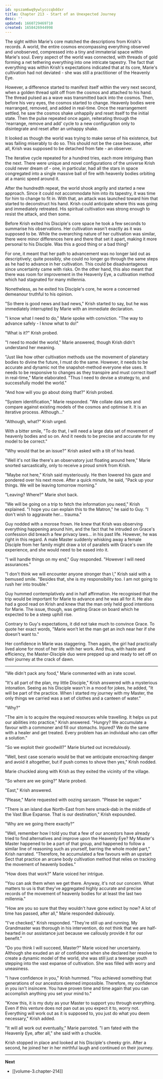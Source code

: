 ```yaml
---
id: npszam6wq9ywlycccqbddxr
title: Chapter 213 - Start of an Unexpected Journey
desc: ''
updated: 1660729469710
created: 1658426944998
---
```


The sight within Marie's core matched the descriptions from Krish's records. A world, the entire cosmos encompassing everything observed and unobserved, compressed into a tiny and immaterial space within Marie's soul. Every aspect of the world was connected, with threads of gold forming a net tethering everything into one intricate tapestry. The fact that everything was within Krish's expectations indicated that at its core, Marie's cultivation had not deviated - she was still a practitioner of the Heavenly Eye.

However, a difference started to manifest itself within the very next second, when a golden thread split off from the cosmos and attached to his hand. The thread pulsed as a wave was transmitted back into the cosmos. Then, before his very eyes, the cosmos started to change. Heavenly bodies were rearranged, removed, and added in real-time. Once the rearrangement settled, he saw the cosmos shake unhappily and reset itself to the initial state. Then the pulse repeated once again, reiterating through the 'rearrange, remove and add' cycle to a new configuration only to disintegrate and reset after an unhappy shake.

It looked as though the world was trying to make sense of his existence, but was failing miserably to do so. This should not be the case because, after all, Krish was supposed to be detached from fate - an observer.

The iterative cycle repeated for a hundred tries, each more intriguing than the next. There were unique and novel configurations of the universe Krish could never dream of - one, in particular, had all the stars in space congregated into a single massive ball of fire with heavenly bodies orbiting at a manic speed around it.

After the hundredth repeat, the world shook angrily and started a new approach. Since it could not accommodate him into its tapestry, it was time for him to change to fit in. With that, an attack was launched toward him that started to deconstruct his hand. Krish could anticipate where this was going and immediately retreated. His spiritual cultivation was strong enough to resist the attack, and then some.

Before Krish exited his Disciple's core space he took a few seconds to summarise his observations. Her cultivation wasn't exactly as it was supposed to be. While the overarching nature of her cultivation was similar, there were minor differences here and there that set it apart, making it more personal to his Disciple. Was this a good thing or a bad thing?

For one, it meant that her path to advancement was no longer laid out as descriptively; quite possibly, she could no longer go through the same steps as he had to advance in her cultivation. This could be disadvantageous since uncertainty came with risks. On the other hand, this also meant that there was room for improvement in the Heavenly Eye, a cultivation method which had stagnated for many millennia.

Nonetheless, as he exited his Disciple's core, he wore a concerned demeanour truthful to his opinion.

"So there is good news and bad news," Krish started to say, but he was immediately interrupted by Marie with an immediate declaration.

"I know what I need to do," Marie spoke with conviction. "The way to advance safely - I know what to do!"

"What is it?" Krish probed.

"I need to model the world," Marie answered, though Krish didn't understand her meaning.

"Just like how other cultivation methods use the movement of planetary bodies to divine the future, I must do the same. However, it needs to be accurate and dynamic not the snapshot-method everyone else uses. It needs to be responsive to changes as they transpire and must correct itself in real-time," Marie elaborated. "Thus I need to devise a strategy to, and successfully model the world."

"And how will you go about doing that?" Krish probed.

"System identification," Marie responded. "We collate data sets and compare against existing models of the cosmos and optimise it. It is an iterative process. Although..."

"Although, what?" Krish urged.

With a bitter smile, "To do that, I will need a large data set of movement of heavenly bodies and so on. And it needs to be precise and accurate for my model to be correct."

"Why would that be an issue?" Krish asked with a tilt of his head.

"Well it's not like there's an observatory just floating around here," Marie snorted sarcastically, only to receive a proud smirk from Krish.

"Maybe not here," Krish said mysteriously. He then lowered his gaze and pondered over his next move. After a quick minute, he said, "Pack up your things. We will be leaving tomorrow morning."

"Leaving? Where?" Marie shot back.

"We will be going on a trip to fetch the information you need," Krish explained. "I hope you can explain this to the Matron," he said to Guy. "I don't wish to aggravate her... trauma."

Guy nodded with a morose frown. He knew that Krish was observing everything happening around him, and the fact that he intruded on Grace's confession did breach a few privacy laws... in his past life. However, he was right in this regard. A male Master suddenly whisking away a female Disciple from her family might draw a lot of parallels with Grace's own life experience, and she would need to be eased into it.

"I will handle things on my end," Guy responded. "However I will need assurances."

"I don't think we will encounter anyone stronger than I," Krish said with a bemused smile. "Besides that, she is my responsibility too. I am not going to rush her into trouble."

Guy hummed contemplatively and in half affirmation. He recognised that the trip would be important for Marie to advance and he was all for it. He also had a good read on Krish and knew that the man only held good intentions for Marie. The issue, though, was getting Grace on board which he expected to be a steep uphill rise.

Contrary to Guy's expectations, it did not take much to convince Grace. To quote her exact words, "Marie won't let the man get an inch near her if she doesn't want to."

Her confidence in Marie was staggering. Then again, the girl had practically lived alone for most of her life with her work. And thus, with haste and efficiency, the Master-Disciple duo were prepped up and ready to set off on their journey at the crack of dawn.

____

"We didn't pack any food," Marie commented with an irate scowl.

"It's all part of the plan, my little Disciple," Krish answered with a mysterious intonation. Seeing as his Disciple wasn't in a mood for jokes, he added, "It will be part of the practice. When I started my journey with my Master, the only things we carried was a set of clothes and a canteen of water."

"Why?"

"The aim is to acquire the required resources while travelling. It helps us put our abilities into practice," Krish answered. "Hungry? We accumulate a favour with a commoner and fill our stomachs. Injured? We do the same with a healer and get treated. Every problem has an individual who can offer a solution."

"So we exploit their goodwill?" Marie blurted out incredulously.

"Well, best case scenario would be that we anticipate encroaching danger and avoid it altogether, but if push comes to shove then yes," Krish nodded.

Marie chuckled along with Krish as they exited the vicinity of the village.

"So where are we going?" Marie probed.

"East," Krish answered.

"Please," Marie requested with oozing sarcasm. "Please be vaguer."

"There is an island due North-East from here smack-dab in the middle of the Vast Blue Expanse. That is our destination," Krish expounded.

"Why are we going there exactly?"

"Well, remember how I told you that a few of our ancestors have already tried to find alternatives and improve upon the Heavenly Eye? My Master's Master happened to be a part of that group, and happened to follow a similar line of reasoning such as yourself, barring the whole model part," Krish narrated. "Therefore, he accumulated a few favours with an upstart Sect that practice an arcane body cultivation method that relies on tracking the movement of heavenly bodies."

"How does that work?" Marie voiced her intrigue.

"You can ask them when we get there. Anyway, it's not our concern. What matters to us is that they've aggregated highly accurate and precise records of the movement of heavenly bodies for at least the last two millennia."

"How are you so sure that they wouldn't have gone extinct by now? A lot of time has passed, after all," Marie responded dubiously.

"I've checked," Krish responded. "They're still up and running. My Grandmaster was thorough in his intervention, do not think that we are half-hearted in our assistance just because we callously provide it for our benefit."

"Do you think I will succeed, Master?" Marie voiced her uncertainty. Although she exuded an air of confidence when she declared her resolve to create a dynamic model of the world, she was still just a teenage youth stepping into the vast expanse of cultivation. She was filled with worry and uneasiness.

"I have confidence in you," Krish hummed. "You achieved something that generations of our ancestors deemed impossible. Therefore, my confidence in you isn't insincere. You have proven time and time again that you can accomplish anything you set your mind to."

"Know this, it is my duty as your Master to support you through everything. Even if this venture does not pan out as you expect it to, worry not. Everything will work out as it is supposed to, you just do what you deem necessary," Krish added.

"It will all work out eventually," Marie parroted. "I am fated with the Heavenly Eye, after all," she said with a chuckle.

Krish stopped in place and looked at his Disciple's cheeky grin. After a second, he joined her in her mirthful laugh and continued on their journey.

____

**Next**
* [[volume-3.chapter-214]]